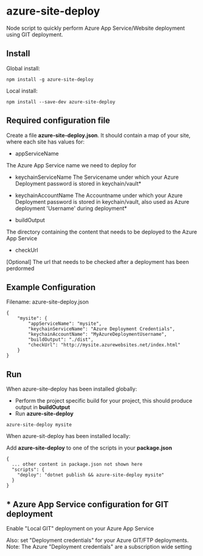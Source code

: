 # azure-site-deploy
Node script to quickly perform Azure App Service/Website deployment using GIT deployment.


## Install
Global install:

`npm install -g azure-site-deploy`

Local install:

`npm install --save-dev azure-site-deploy`


## Required configuration file
Create a file **azure-site-deploy.json**. It should contain a map of your site, where each site has values for:

- appServiceName

The Azure App Service name we need to deploy for

- keychainServiceName
The Servicename under which your Azure Deployment password is stored in keychain/vault*

- keychainAccountName
The Accountname under which your Azure Deployment password is stored in keychain/vault, also used as Azure deployment 'Username' during deployment*

- buildOutput

The directory containing the content that needs to be deployed to the Azure App Service

- checkUrl

[Optional] The url that needs to be checked after a deployment has been perdormed


## Example Configuration
Filename: azure-site-deploy.json
~~~~
{
    "mysite": {
        "appServiceName": "mysite",
        "keychainServiceName": "Azure Deployment Credentials",
        "keychainAccountName": "MyAzureDeploymentUsername",
        "buildOutput": "./dist",
        "checkUrl": "http://mysite.azurewebsites.net/index.html"
    }
}
~~~~

## Run
When azure-site-deploy has been installed globally:
- Perform the project specific build for your project, this should produce output in **buildOutput**
- Run **azure-site-deploy**
```
azure-site-deploy mysite
```

When azure-sit-deploy has been installed locally:

Add **azure-site-deploy** to one of the scripts in your **package.json**
```
{
  ... other content in package.json not shown here
  "scripts": {
    "deploy": "dotnet publish && azure-site-deploy mysite"
  }
}
```

## * Azure App Service configuration for GIT deployment 
Enable "Local GIT" deployment on your Azure App Service

Also: set "Deployment credentials" for your Azure GIT/FTP deployments. Note: The Azure "Deployment credentials" are a subscription wide setting

